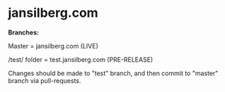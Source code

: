 # jansilberg.com



<strong>Branches:</strong>

Master = jansilberg.com (LIVE)

/test/ folder = test.jansilberg.com (PRE-RELEASE)


Changes should be made to "test" branch, and then commit to "master" branch via pull-requests.
